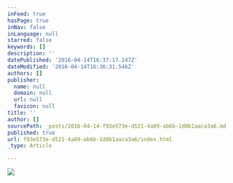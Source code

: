 ```yaml
---
inFeed: true
hasPage: true
inNav: false
inLanguage: null
starred: false
keywords: []
description: ''
datePublished: '2016-04-14T16:37:17.247Z'
dateModified: '2016-04-14T16:36:31.546Z'
authors: []
publisher:
  name: null
  domain: null
  url: null
  favicon: null
title: ''
author: []
sourcePath: _posts/2016-04-14-f93e573e-d521-4a89-ab6b-1d0b1aaca3a6.md
published: true
url: f93e573e-d521-4a89-ab6b-1d0b1aaca3a6/index.html
_type: Article

---
```

![](https://the-grid-user-content.s3-us-west-2.amazonaws.com/f286d4d9-8b0a-4705-b567-73d703d9f996.png)